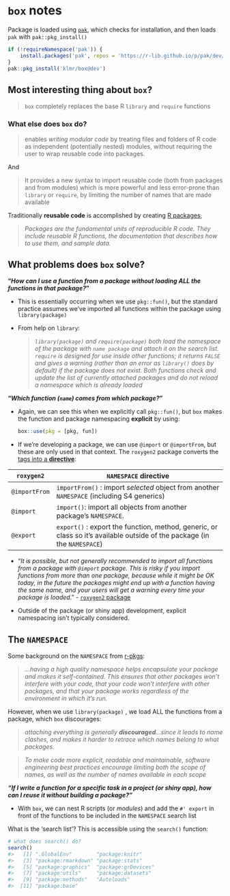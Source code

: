 `box` notes
================

Package is loaded using [`pak`](https://pak.r-lib.org/), which checks
for installation, and then loads `pak` with `pak::pkg_install()`

``` r
if (!requireNamespace('pak')) {
    install.packages('pak', repos = 'https://r-lib.github.io/p/pak/dev/')
}
pak::pkg_install('klmr/box@dev')
```

## Most interesting thing about `box`?

> `box` completely replaces the base R `library` and `require` functions

### What else does `box` do?

> enables *writing modular code* by treating files and folders of R code
> as independent (potentially nested) modules, without requiring the
> user to wrap reusable code into packages.

And

> It provides a new syntax to import reusable code (both from packages
> and from modules) which is more powerful and less error-prone than
> `library` or `require`, by limiting the number of names that are made
> available

Traditionally **reusable code** is accomplished by creating [R
packages,](https://r-pkgs.org/index.html)

> *Packages are the fundamental units of reproducible R code. They
> include reusable R functions, the documentation that describes how to
> use them, and sample data.*

## What problems does `box` solve?

**“*How can I use a function from a package without loading ALL the
functions in that package?*”**

- This is essentially occurring when we use `pkg::fun()`, but the
  standard practice assumes we’ve imported all functions within the
  package using `library(package)`

- From help on `library`:

  <div>

  > *`library(package)` and `require(package)` both load the namespace
  > of the package with `name package` and attach it on the search list.
  > `require` is designed for use inside other functions; it returns
  > `FALSE` and gives a warning (rather than an error as `library()`
  > does by default) if the package does not exist. Both functions check
  > and update the list of currently attached packages and do not reload
  > a namespace which is already loaded*

  </div>

**“*Which function (`name`) comes from which package?*”**

- Again, we can see this when we explicitly call `pkg::fun()`, but `box`
  makes the function and package namespacing **explicit** by using:

  ``` r
  box::use(pkg = [pkg, fun])
  ```

<!-- -->

- If we’re developing a package, we can use `@import` or `@importFrom`,
  but these are only used in that context. The `roxygen2` package
  converts the [tags into a
  **directive**](https://r-pkgs.org/dependencies-mindset-background.html#sec-dependencies-namespace):

| `roxygen2`    | `NAMESPACE` directive                                                                                                     |
|---------------|---------------------------------------------------------------------------------------------------------------------------|
| `@importFrom` | `importFrom()` : import *selected* object from another `NAMESPACE` (including S4 generics)                                |
| `@import`     | `import()`: import all objects from another package’s `NAMESPACE`.                                                        |
| `@export`     | `export()` : export the function, method, generic, or class so it’s available outside of the package (in the `NAMESPACE`) |

- “*It is possible, but not generally recommended to import all
  functions from a package with `@import` package. This is risky if you
  import functions from more than one package, because while it might be
  OK today, in the future the packages might end up with a function
  having the same name, and your users will get a warning every time
  your package is loaded*.” - [`roxygen2`
  package](https://roxygen2.r-lib.org/articles/namespace.html#imports)

- Outside of the package (or shiny app) development, explicit
  namespacing isn’t typically considered.

## The `NAMESPACE`

Some background on the `NAMESPACE` from
[r-pkgs](https://bookdown.dongzhuoer.com/hadley/r-pkgs/namespace.html):

> *…having a high quality namespace helps encapsulate your package and
> makes it self-contained. This ensures that other packages won’t
> interfere with your code, that your code won’t interfere with other
> packages, and that your package works regardless of the environment in
> which it’s run.*

However, when we use `library(package)` , we load ALL the functions from
a package, which `box` discourages:

> *attaching everything is generally **discouraged**…since it leads to
> name clashes, and makes it harder to retrace which names belong to
> what packages.*

> *To make code more explicit, readable and maintainable, software
> engineering best practices encourage limiting both the scope of names,
> as well as the number of names available in each scope*

***“If I write a function for a specific task in a project (or shiny
app), how can I reuse it without building a package?”***

- With `box`, we can nest R scripts (or *modules*) and add the
  `#' export` in front of the functions to be included in the
  `NAMESPACE` search list

What is the ‘search list’? This is accessible using the `search()`
function:

``` r
# what does search() do?
search()
#>   [1] ".GlobalEnv"        "package:knitr"    
#>   [3] "package:rmarkdown" "package:stats"    
#>   [5] "package:graphics"  "package:grDevices"
#>   [7] "package:utils"     "package:datasets" 
#>   [9] "package:methods"   "Autoloads"        
#>  [11] "package:base"
```
